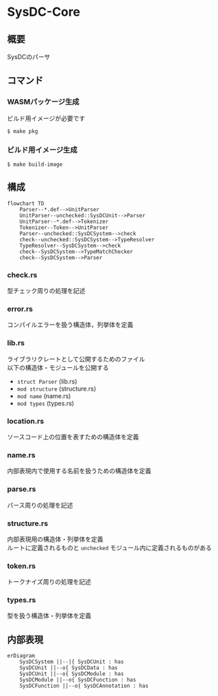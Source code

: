 # SysDC-Core

## 概要

SysDCのパーサ

## コマンド

### WASMパッケージ生成

ビルド用イメージが必要です

```
$ make pkg
```

### ビルド用イメージ生成

```
$ make build-image
```

## 構成

```mermaid
flowchart TD
    Parser--*.def-->UnitParser
    UnitParser--unchecked::SysDCUnit-->Parser
    UnitParser--*.def-->Tokenizer
    Tokenizer--Token-->UnitParser
    Parser--unchecked::SysDCSystem-->check
    check--unchecked::SysDCSystem-->TypeResolver
    TypeResolver--SysDCSystem-->check
    check--SysDCSystem-->TypeMatchChecker
    check--SysDCSystem-->Parser
```

### check.rs

型チェック周りの処理を記述

### error.rs

コンパイルエラーを扱う構造体，列挙体を定義

### lib.rs

ライブラリクレートとして公開するためのファイル  
以下の構造体・モジュールを公開する

- `struct Parser` (lib.rs)
- `mod structure` (structure.rs)
- `mod name` (name.rs)
- `mod types` (types.rs)

### location.rs

ソースコード上の位置を表すための構造体を定義

### name.rs

内部表現内で使用する名前を扱うための構造体を定義

### parse.rs

パース周りの処理を記述

### structure.rs

内部表現用の構造体・列挙体を定義  
ルートに定義されるものと `unchecked` モジュール内に定義されるものがある

### token.rs

トークナイズ周りの処理を記述

### types.rs

型を扱う構造体・列挙体を定義

## 内部表現

```mermaid
erDiagram
    SysDCSystem ||--|{ SysDCUnit : has
    SysDCUnit ||--o{ SysDCData : has
    SysDCUnit ||--o{ SysDCModule : has
    SysDCModule ||--o{ SysDCFunction : has
    SysDCFunction ||--o{ SysDCAnnotation : has
```

